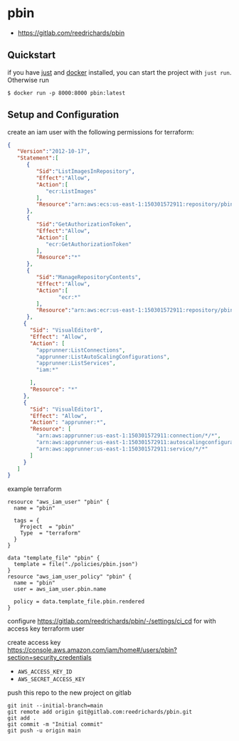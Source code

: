 #  pbin

- https://gitlab.com/reedrichards/pbin

## Quickstart

if you have [just](https://github.com/casey/just) and [docker](https://docs.docker.com/get-docker/) installed, you can
start the project with `just run`. Otherwise run  

```shell
$ docker run -p 8000:8000 pbin:latest
```

## Setup and Configuration

create an iam user with the following permissions for terraform:

```json
{
   "Version":"2012-10-17",
   "Statement":[
      {
         "Sid":"ListImagesInRepository",
         "Effect":"Allow",
         "Action":[
            "ecr:ListImages"
         ],
         "Resource":"arn:aws:ecs:us-east-1:150301572911:repository/pbin"
      },
      {
         "Sid":"GetAuthorizationToken",
         "Effect":"Allow",
         "Action":[
            "ecr:GetAuthorizationToken"
         ],
         "Resource":"*"
      },
      {
         "Sid":"ManageRepositoryContents",
         "Effect":"Allow",
         "Action":[
                "ecr:*"
         ],
         "Resource":"arn:aws:ecr:us-east-1:150301572911:repository/pbin"
      },
     {
       "Sid": "VisualEditor0",
       "Effect": "Allow",
       "Action": [
         "apprunner:ListConnections",
         "apprunner:ListAutoScalingConfigurations",
         "apprunner:ListServices",
         "iam:*"

       ],
       "Resource": "*"
     },
     {
       "Sid": "VisualEditor1",
       "Effect": "Allow",
       "Action": "apprunner:*",
       "Resource": [
         "arn:aws:apprunner:us-east-1:150301572911:connection/*/*",
         "arn:aws:apprunner:us-east-1:150301572911:autoscalingconfiguration/*/*/*",
         "arn:aws:apprunner:us-east-1:150301572911:service/*/*"
       ]
     }
   ]
}
```

example terraform 

```hcl
resource "aws_iam_user" "pbin" {
  name = "pbin"

  tags = {
    Project  = "pbin"
    Type  = "terraform"
  }
}

data "template_file" "pbin" {
  template = file("./policies/pbin.json")
} 
resource "aws_iam_user_policy" "pbin" {
  name = "pbin"
  user = aws_iam_user.pbin.name

  policy = data.template_file.pbin.rendered
}

```

configure https://gitlab.com/reedrichards/pbin/-/settings/ci_cd
for with access key terraform user 

create access key https://console.aws.amazon.com/iam/home#/users/pbin?section=security_credentials

- `AWS_ACCESS_KEY_ID`
- `AWS_SECRET_ACCESS_KEY`

push this repo to the new project on gitlab 

```shell
git init --initial-branch=main
git remote add origin git@gitlab.com:reedrichards/pbin.git
git add .
git commit -m "Initial commit"
git push -u origin main
```
